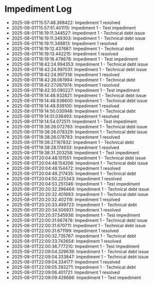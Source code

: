 # Impediment Log

- 2025-08-01T15:57:48.368422: Impediment 1 resolved
- 2025-08-01T15:57:51.401115: Impediment 1 - Test impediment
- 2025-08-01T16:19:11.344527: Impediment 1 - Technical debt issue
- 2025-08-01T16:19:11.349303: Impediment 1 - Technical debt issue
- 2025-08-01T16:19:11.349813: Impediment 1 resolved
- 2025-08-01T16:19:12.437687: Impediment 1 - Technical debt
- 2025-08-01T16:19:13.442215: Impediment 1 resolved
- 2025-08-01T16:19:16.478678: Impediment 1 - Test impediment
- 2025-08-01T18:42:24.994353: Impediment 1 - Technical debt issue
- 2025-08-01T18:42:24.997031: Impediment 1 - Technical debt issue
- 2025-08-01T18:42:24.997318: Impediment 1 resolved
- 2025-08-01T18:42:26.061994: Impediment 1 - Technical debt
- 2025-08-01T18:42:27.067974: Impediment 1 resolved
- 2025-08-01T18:42:30.090227: Impediment 1 - Test impediment
- 2025-08-01T19:14:48.932821: Impediment 1 - Technical debt issue
- 2025-08-01T19:14:48.938600: Impediment 1 - Technical debt issue
- 2025-08-01T19:14:48.939100: Impediment 1 resolved
- 2025-08-01T19:14:50.030948: Impediment 1 - Technical debt
- 2025-08-01T19:14:51.036493: Impediment 1 resolved
- 2025-08-01T19:14:54.072511: Impediment 1 - Test impediment
- 2025-08-01T19:38:26.072793: Impediment 1 - Technical debt issue
- 2025-08-01T19:38:26.078329: Impediment 1 - Technical debt issue
- 2025-08-01T19:38:26.078783: Impediment 1 resolved
- 2025-08-01T19:38:27.167832: Impediment 1 - Technical debt
- 2025-08-01T19:38:28.174933: Impediment 1 resolved
- 2025-08-01T19:38:31.203258: Impediment 1 - Test impediment
- 2025-08-01T20:04:48.151551: Impediment 1 - Technical debt issue
- 2025-08-01T20:04:48.154206: Impediment 1 - Technical debt issue
- 2025-08-01T20:04:48.154472: Impediment 1 resolved
- 2025-08-01T20:04:49.217435: Impediment 1 - Technical debt
- 2025-08-01T20:04:50.225343: Impediment 1 resolved
- 2025-08-01T20:04:53.251346: Impediment 1 - Test impediment
- 2025-08-01T20:20:32.396464: Impediment 1 - Technical debt issue
- 2025-08-01T20:20:32.401693: Impediment 1 - Technical debt issue
- 2025-08-01T20:20:32.402119: Impediment 1 resolved
- 2025-08-01T20:20:33.499723: Impediment 1 - Technical debt
- 2025-08-01T20:20:34.506931: Impediment 1 resolved
- 2025-08-01T20:20:37.545936: Impediment 1 - Test impediment
- 2025-08-01T22:00:31.667478: Impediment 1 - Technical debt issue
- 2025-08-01T22:00:31.670711: Impediment 1 - Technical debt issue
- 2025-08-01T22:00:31.671199: Impediment 1 resolved
- 2025-08-01T22:00:32.735767: Impediment 1 - Technical debt
- 2025-08-01T22:00:33.742654: Impediment 1 resolved
- 2025-08-01T22:00:36.777210: Impediment 1 - Test impediment
- 2025-08-01T22:09:04.329639: Impediment 1 - Technical debt issue
- 2025-08-01T22:09:04.333847: Impediment 1 - Technical debt issue
- 2025-08-01T22:09:04.334177: Impediment 1 resolved
- 2025-08-01T22:09:05.393271: Impediment 1 - Technical debt
- 2025-08-01T22:09:06.401721: Impediment 1 resolved
- 2025-08-01T22:09:09.426686: Impediment 1 - Test impediment
